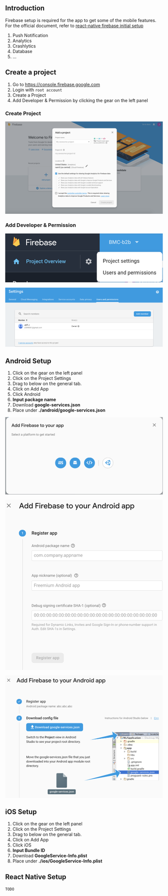 ## Introduction

Firebase setup is required for the app to get some of the mobile features.
For the official document, refer to [react-native firebase initial setup](https://rnfirebase.io/docs/v5.x.x/installation/initial-setup)

1. Push Notification 
2. Analytics
3. Crashlytics
4. Database 
5. ...

## Create a project

1. Go to https://console.firebase.google.com
2. Login with ``root account``
3. Create a Project
4. Add Developer & Permission by clicking the gear on the left panel

### Create Project

![Screenshot_2019-04-29_at_2.05.51_PM](uploads/74ab41bb44d62282e87ff4552f17cde8/Screenshot_2019-04-29_at_2.05.51_PM.png)

### Add Developer & Permission

![Screenshot_2019-04-29_at_2.06.29_PM](uploads/2ece0cbf61ac7342281e924314bd3757/Screenshot_2019-04-29_at_2.06.29_PM.png)

![Screenshot_2019-04-29_at_2.06.40_PM](uploads/35a567084b860feaa72b9f35cc5ec938/Screenshot_2019-04-29_at_2.06.40_PM.png)


## Android Setup

1. Click on the gear on the left panel
2. Click on the Project Settings
3. Drag to below on the general tab.
4. Click on Add App
5. Click Android
6. **Input package name**
7. Download **google-services.json**
8. Place under **./android/google-services.json**

![Screenshot_2019-04-29_at_2.07.46_PM](uploads/f9ec028dad2cf5623ec9a91cbdfd4012/Screenshot_2019-04-29_at_2.07.46_PM.png)

![Screenshot_2019-04-29_at_2.07.54_PM](uploads/1905c17076712fc435f6159cc52a7cca/Screenshot_2019-04-29_at_2.07.54_PM.png)

![Screenshot_2019-04-29_at_2.08.09_PM](uploads/bc08d0bd7573746cb57771678bacdb27/Screenshot_2019-04-29_at_2.08.09_PM.png)

## iOS Setup

1. Click on the gear on the left panel
2. Click on the Project Settings
3. Drag to below on the general tab.
4. Click on Add App
5. Click iOS
6. **Input Bundle ID**
7. Download **GoogleService-Info.plist**
8. Place under **./ios/GoogleService-Info.plist**

## React Native Setup

`` TODO ``